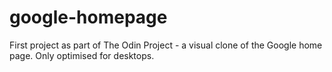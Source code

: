 # google-homepage

First project as part of The Odin Project - a visual clone of the Google home page.
Only optimised for desktops.
